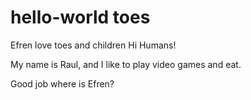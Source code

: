# hello-world toes
Efren love toes and children
Hi Humans!

My name is Raul, and I like to play video games and eat. 

Good job where is Efren?
